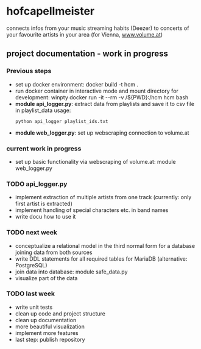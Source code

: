 # hofcapellmeister
connects infos from your music streaming habits (Deezer) to concerts of your favourite artists in your area (for Vienna, www.volume.at)

## project documentation - work in progress
### Previous steps
- set up docker environment:
docker build -t hcm .
- run docker container in interactive mode and mount directory for development:
winpty docker run -it --rm -v /${PWD}:/hcm hcm bash
- **module api_logger.py**: extract data from playlists and save it to csv file in playlist_data
  usage:
  ```console
  python api_logger playlist_ids.txt
  ```
- **module web_logger.py**: set up webscraping connection to volume.at

### current work in progress
- set up basic functionality via webscraping of volume.at: module web_logger.py

### TODO api_logger.py
- implement extraction of multiple artists from one track (currently: only first artist is extracted)
- implement handling of special characters etc. in band names
- write docu how to use it

### TODO next week
- conceptualize a relational model in the third normal form for a database joining data from both sources
- write DDL statements for all required tables for MariaDB (alternative: PostgreSQL)
- join data into database: module safe_data.py
- visualize part of the data

### TODO last week
- write unit tests
- clean up code and project structure
- clean up documentation
- more beautiful visualization
- implement more features
- last step: publish repository